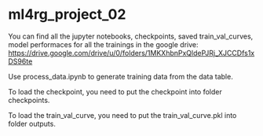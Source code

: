 # ml4rg_project_02

You can find all the jupyter notebooks, checkpoints, saved train_val_curves, model performaces for all the trainings in the google drive: 
https://drive.google.com/drive/u/0/folders/1MKXhbnPxQldePJRj_XJCCDfs1xDS96te

Use process_data.ipynb to generate training data from the data table.

To load the checkpoint, you need to put the checkpoint into folder checkpoints.

To load the train_val_curve, you need to put the train_val_curve.pkl into folder outputs.

